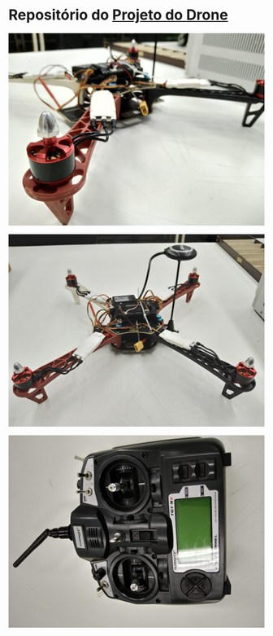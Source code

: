  # Repositório do [Projeto do Drone](https://github.com/Kallarari/DRONE-)

  ![DRONE](https://github.com/Kallarari/DRONE-/blob/master/WhatsApp%20Image%202019-05-31%20at%2015.27.39%20(1).jpeg?raw=true "motor do drone")


 

![DRONE1](https://github.com/Kallarari/DRONE-/blob/master/WhatsApp%20Image%202019-05-31%20at%2015.27.39.jpeg?raw=true "CORPO INTEIRO")
 






![DRONE2](https://github.com/Kallarari/DRONE-/blob/master/WhatsApp%20Image%202019-05-31%20at%2015.27.40.jpeg?raw=true "CONTROLE DO DRONE")


